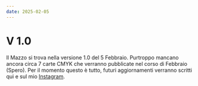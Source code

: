 ```yaml
---
date: 2025-02-05
---
```


# V 1.0

Il Mazzo si trova nella versione 1.0 del 5 Febbraio. Purtroppo mancano ancora circa 7 carte CMYK che verranno pubblicate nel corso di Febbraio (Spero). Per il momento questo è tutto, futuri aggiornamenti verranno scritti qui e sul mio [Instagram](https://www.instagram.com/samfoll.design?igsh=enB6NHZiMWt1bnl6).
